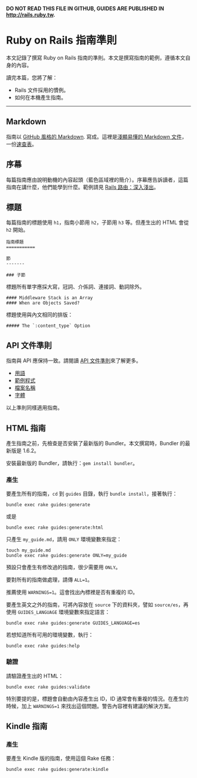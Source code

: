 **DO NOT READ THIS FILE IN GITHUB, GUIDES ARE PUBLISHED IN http://rails.ruby.tw.**

Ruby on Rails 指南準則
===============================

本文記錄了撰寫 Ruby on Rails 指南的準則。本文是撰寫指南的範例，遵循本文自身的內容。

讀完本篇，您將了解：

* Rails 文件採用的慣例。
* 如何在本機產生指南。

--------------------------------------------------------------------------------

Markdown
-------

指南以 [GitHub 風格的 Markdown](https://help.github.com/articles/github-flavored-markdown). 寫成。這裡是[淺顯易懂的 Markdown 文件](http://daringfireball.net/projects/markdown/syntax)，一份[速查表](http://daringfireball.net/projects/markdown/basics)。

序幕
--------

每篇指南應由說明動機的內容起頭（藍色區域裡的簡介）。序幕應告訴讀者，這篇指南在講什麼，他們能學到什麼。範例請見 [Rails 路由：深入淺出](routing.html)。

標題
------

每篇指南的標題使用 `h1`，指南小節用 `h2`，子節用 `h3` 等。但產生出的 HTML 會從 `h2` 開始。

```
指南標題
===========

節
-------

### 子節
```

標題所有單字應採大寫，冠詞、介係詞、連接詞、動詞除外。

```
#### Middleware Stack is an Array
#### When are Objects Saved?
```

標題使用與內文相同的排版：

```
##### The `:content_type` Option
```

API 文件準則
----------------------------

指南與 API 應保持一致。請閱讀 [API 文件準則](api_documentation_guidelines.html)來了解更多。

* [用語](api_documentation_guidelines.html#wording)
* [範例程式](api_documentation_guidelines.html#example-code)
* [檔案名稱](api_documentation_guidelines.html#filenames)
* [字體](api_documentation_guidelines.html#fonts)

以上準則同樣適用指南。

HTML 指南
-----------

產生指南之前，先檢查是否安裝了最新版的 Bundler。本文撰寫時，Bundler 的最新版是 1.6.2。

安裝最新版的 Bundler，請執行：`gem install bundler`。

### 產生

要產生所有的指南，`cd` 到 `guides` 目錄，執行 `bundle install`，接著執行：

```
bundle exec rake guides:generate
```

或是

```
bundle exec rake guides:generate:html
```

只產生 `my_guide.md`，請用 `ONLY` 環境變數來指定：

```
touch my_guide.md
bundle exec rake guides:generate ONLY=my_guide
```

預設只會產生有修改過的指南，很少需要用 `ONLY`。

要對所有的指南做處理，請傳 `ALL=1`。

推薦使用 `WARNINGS=1`。這會找出內標裡是否有重複的 ID。

要產生英文之外的指南，可將內容放在 `source` 下的資料夾，譬如 `source/es`，再使用 `GUIDES_LANGUAGE` 環境變數來指定語言：

```
bundle exec rake guides:generate GUIDES_LANGUAGE=es
```

若想知道所有可用的環境變數，執行：

```
bundle exec rake guides:help
```

### 驗證

請驗證產生出的 HTML：

```
bundle exec rake guides:validate
```

特別要提的是，標題會自動由內容產生出 ID，ID 通常會有重複的情況。在產生的時候，加上 `WARNINGS=1` 來找出這個問題。警告內容裡有建議的解決方案。

Kindle 指南
-------------

### 產生

要產生 Kindle 版的指南，使用這個 Rake 任務：

```
bundle exec rake guides:generate:kindle
```

